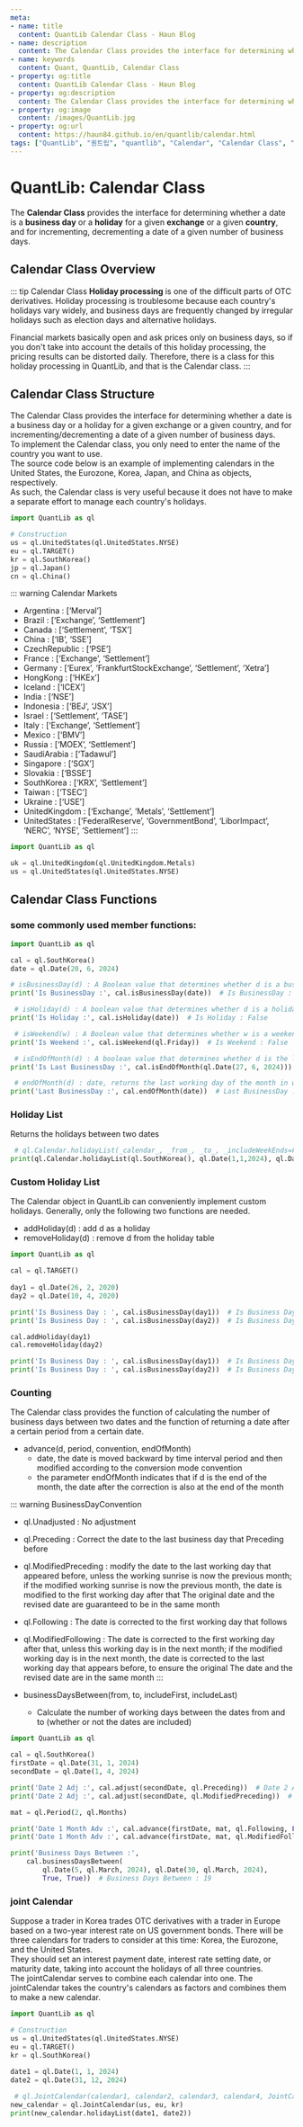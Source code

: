 ```yaml
---
meta:
- name: title
  content: QuantLib Calendar Class - Haun Blog
- name: description
  content: The Calendar Class provides the interface for determining whether a date is a business day or a holiday for a given exchange or a given country, and for incrementing/decrementing a date of a given number of business days.
- name: keywords
  content: Quant, QuantLib, Calendar Class
- property: og:title
  content: QuantLib Calendar Class - Haun Blog
- property: og:description
  content: The Calendar Class provides the interface for determining whether a date is a business day or a holiday for a given exchange or a given country, and for incrementing/decrementing a date of a given number of business days.
- property: og:image
  content: /images/QuantLib.jpg
- property: og:url
  content: https://haun84.github.io/en/quantlib/calendar.html
tags: ["QuantLib", "퀀트립", "quantlib", "Calendar", "Calendar Class", "QuantLib-Python"]
---
```


# QuantLib: Calendar Class

The **Calendar Class** provides the interface for determining whether a date is a **business day** or a **holiday** for a given **exchange** or a given **country**, and for incrementing, decrementing a date of a given number of business days.

## Calendar Class Overview

::: tip Calendar Class
**Holiday processing** is one of the difficult parts of OTC derivatives. Holiday processing is troublesome because each country's holidays vary widely, and business days are frequently changed by irregular holidays such as election days and alternative holidays.  
  
Financial markets basically open and ask prices only on business days, so if you don't take into account the details of this holiday processing, the pricing results can be distorted daily. Therefore, there is a class for this holiday processing in QuantLib, and that is the Calendar class.
:::

## Calendar Class Structure

The Calendar Class provides the interface for determining whether a date is a business day or a holiday for a given exchange or a given country, and for incrementing/decrementing a date of a given number of business days.  
To implement the Calendar class, you only need to enter the name of the country you want to use.  
The source code below is an example of implementing calendars in the United States, the Eurozone, Korea, Japan, and China as objects, respectively.  
As such, the Calendar class is very useful because it does not have to make a separate effort to manage each country's holidays.

```python
import QuantLib as ql

# Construction
us = ql.UnitedStates(ql.UnitedStates.NYSE)
eu = ql.TARGET()
kr = ql.SouthKorea()
jp = ql.Japan()
cn = ql.China()
```

::: warning Calendar Markets
* Argentina : [‘Merval’]
* Brazil : [‘Exchange’, ‘Settlement’]
* Canada : [‘Settlement’, ‘TSX’]
* China : [‘IB’, ‘SSE’]
* CzechRepublic : [‘PSE’]
* France : [‘Exchange’, ‘Settlement’]
* Germany : [‘Eurex’, ‘FrankfurtStockExchange’, ‘Settlement’, ‘Xetra’]
* HongKong : [‘HKEx’]
* Iceland : [‘ICEX’]
* India : [‘NSE’]
* Indonesia : [‘BEJ’, ‘JSX’]
* Israel : [‘Settlement’, ‘TASE’]
* Italy : [‘Exchange’, ‘Settlement’]
* Mexico : [‘BMV’]
* Russia : [‘MOEX’, ‘Settlement’]
* SaudiArabia : [‘Tadawul’]
* Singapore : [‘SGX’]
* Slovakia : [‘BSSE’]
* SouthKorea : [‘KRX’, ‘Settlement’]
* Taiwan : [‘TSEC’]
* Ukraine : [‘USE’]
* UnitedKingdom : [‘Exchange’, ‘Metals’, ‘Settlement’]
* UnitedStates : [‘FederalReserve’, ‘GovernmentBond’, ‘LiborImpact’, ‘NERC’, ‘NYSE’, ‘Settlement’]
:::

```python
import QuantLib as ql

uk = ql.UnitedKingdom(ql.UnitedKingdom.Metals)
us = ql.UnitedStates(ql.UnitedStates.NYSE)
```

## Calendar Class Functions

### some commonly used member functions:

```python
import QuantLib as ql

cal = ql.SouthKorea()
date = ql.Date(20, 6, 2024)

# isBusinessDay(d) : A Boolean value that determines whether d is a business day
print('Is BusinessDay :', cal.isBusinessDay(date))  # Is BusinessDay : True

 # isHoliday(d) : A boolean value that determines whether d is a holiday
print('Is Holiday :', cal.isHoliday(date))  # Is Holiday : False

 # isWeekend(w) : A Boolean value that determines whether w is a weekend (in some countries, weekends are not scheduled on Saturdays and Sundays)
print('Is Weekend :', cal.isWeekend(ql.Friday))  # Is Weekend : False

 # isEndOfMonth(d) : A boolean value that determines whether d is the last working day at the end of the month
print('Is Last BusinessDay :', cal.isEndOfMonth(ql.Date(27, 6, 2024)))  # Is Last BusinessDay : False

 # endOfMonth(d) : date, returns the last working day of the month in which d is located
print('Last BusinessDay :', cal.endOfMonth(date))  # Last BusinessDay : June 28th, 2024
```

### Holiday List

Returns the holidays between two dates

```python
 # ql.Calendar.holidayList(_calendar_, _from_, _to_, _includeWeekEnds=False_)
print(ql.Calendar.holidayList(ql.SouthKorea(), ql.Date(1,1,2024), ql.Date(31,12,2024)))
 ```

### Custom Holiday List

The Calendar object in QuantLib can conveniently implement custom holidays. Generally, only the following two functions are needed.

* addHoliday(d) : add d as a holiday
* removeHoliday(d) : remove d from the holiday table

```python
import QuantLib as ql

cal = ql.TARGET()
  
day1 = ql.Date(26, 2, 2020)
day2 = ql.Date(10, 4, 2020)

print('Is Business Day : ', cal.isBusinessDay(day1))  # Is Business Day : True
print('Is Business Day : ', cal.isBusinessDay(day2))  # Is Business Day : False

cal.addHoliday(day1)
cal.removeHoliday(day2) 

print('Is Business Day : ', cal.isBusinessDay(day1))  # Is Business Day : False
print('Is Business Day : ', cal.isBusinessDay(day2))  # Is Business Day : True
```

### Counting

The Calendar class provides the function of calculating the number of business days between two dates and the function of returning a date after a certain period from a certain date.

* advance(d, period, convention, endOfMonth)
  - date, the date is moved backward by time interval period and then modified according to the conversion mode convention
  - the parameter endOfMonth indicates that if d is the end of the month, the date after the correction is also at the end of the month
    
::: warning BusinessDayConvention
* ql.Unadjusted : No adjustment
* ql.Preceding : Correct the date to the last business day that Preceding before
* ql.ModifiedPreceding : modify the date to the last working day that appeared before, unless the working sunrise is now the previous month; if the modified working sunrise is now the previous month, the date is modified to the first working day after that The original date and the revised date are guaranteed to be in the same month
* ql.Following : The date is corrected to the first working day that follows
* ql.ModifiedFollowing : The date is corrected to the first working day after that, unless this working day is in the next month; if the modified working day is in the next month, the date is corrected to the last working day that appears before, to ensure the original The date and the revised date are in the same month
:::

* businessDaysBetween(from, to, includeFirst, includeLast)
  - Calculate the number of working days between the dates from and to (whether or not the dates are included)

```python
import QuantLib as ql

cal = ql.SouthKorea()
firstDate = ql.Date(31, 1, 2024)
secondDate = ql.Date(1, 4, 2024)

print('Date 2 Adj :', cal.adjust(secondDate, ql.Preceding))  # Date 2 Adj : April 1st, 2024
print('Date 2 Adj :', cal.adjust(secondDate, ql.ModifiedPreceding))  # Date 2 Adj : April 1st, 2024

mat = ql.Period(2, ql.Months)  

print('Date 1 Month Adv :', cal.advance(firstDate, mat, ql.Following, False))  # Date 1 Month Adv : April 1st, 2024
print('Date 1 Month Adv :', cal.advance(firstDate, mat, ql.ModifiedFollowing, False))  # Date 1 Month Adv : March 29th, 2024

print('Business Days Between :',
    cal.businessDaysBetween(
        ql.Date(5, ql.March, 2024), ql.Date(30, ql.March, 2024),
        True, True))  # Business Days Between : 19
```

### joint Calendar

Suppose a trader in Korea trades OTC derivatives with a trader in Europe based on a two-year interest rate on US government bonds. There will be three calendars for traders to consider at this time: Korea, the Eurozone, and the United States.  
They should set an interest payment date, interest rate setting date, or maturity date, taking into account the holidays of all three countries.  
The jointCalendar serves to combine each calendar into one. The jointCalendar takes the country's calendars as factors and combines them to make a new calendar.  

```python
import QuantLib as ql

# Construction
us = ql.UnitedStates(ql.UnitedStates.NYSE)
eu = ql.TARGET()
kr = ql.SouthKorea()
 
date1 = ql.Date(1, 1, 2024)
date2 = ql.Date(31, 12, 2024)

 # ql.JointCalendar(calendar1, calendar2, calendar3, calendar4, JointCalendarRule=JoinHolidays)
new_calendar = ql.JointCalendar(us, eu, kr)
print(new_calendar.holidayList(date1, date2))
```